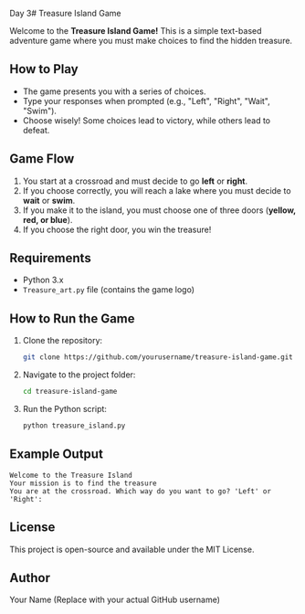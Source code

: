 Day 3# Treasure Island Game

Welcome to the **Treasure Island Game!** This is a simple text-based adventure game where you must make choices to find the hidden treasure.

## How to Play
- The game presents you with a series of choices.
- Type your responses when prompted (e.g., "Left", "Right", "Wait", "Swim").
- Choose wisely! Some choices lead to victory, while others lead to defeat.

## Game Flow
1. You start at a crossroad and must decide to go **left** or **right**.
2. If you choose correctly, you will reach a lake where you must decide to **wait** or **swim**.
3. If you make it to the island, you must choose one of three doors (**yellow, red, or blue**).
4. If you choose the right door, you win the treasure!

## Requirements
- Python 3.x
- `Treasure_art.py` file (contains the game logo)

## How to Run the Game
1. Clone the repository:
   ```sh
   git clone https://github.com/yourusername/treasure-island-game.git
   ```
2. Navigate to the project folder:
   ```sh
   cd treasure-island-game
   ```
3. Run the Python script:
   ```sh
   python treasure_island.py
   ```

## Example Output
```
Welcome to the Treasure Island
Your mission is to find the treasure
You are at the crossroad. Which way do you want to go? 'Left' or 'Right':
```

## License
This project is open-source and available under the MIT License.

## Author
Your Name (Replace with your actual GitHub username)

